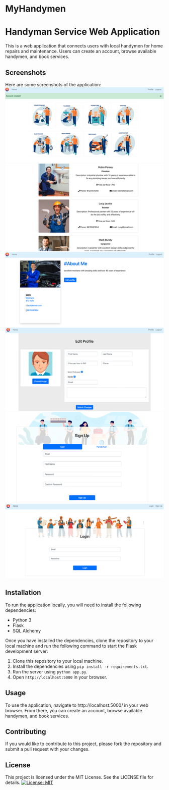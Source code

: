 # MyHandymen
# Handyman Service Web Application

This is a web application that connects users with local handymen for home repairs and maintenance. Users can create an account, browse available handymen, and book services.


## Screenshots

Here are some screenshots of the application:
![Home](screenshots/home.png)
![home](screenshots/alsohome.png)
![profile](screenshots/profile.png)
![editprofile](screenshots/editprofile.png)
![sign up](screenshots/signup.png)
![login](screenshots/login.png)

## Installation

To run the application locally, you will need to install the following dependencies:

- Python 3
- Flask
- SQL Alchemy

Once you have installed the dependencies, clone the repository to your local machine and run the following command to start the Flask development server:
1. Clone this repository to your local machine.
2. Install the dependencies using `pip install -r requirements.txt`.
3. Run the server using `python app.py`.
4. Open `http://localhost:5000` in your browser.


## Usage

To use the application, navigate to http://localhost:5000/ in your web browser. From there, you can create an account, browse available handymen, and book services.

## Contributing

If you would like to contribute to this project, please fork the repository and submit a pull request with your changes.


## License

This project is licensed under the MIT License. See the LICENSE file for details. [![License: MIT](https://img.shields.io/badge/License-MIT-yellow.svg)](https://opensource.org/licenses/MIT)

